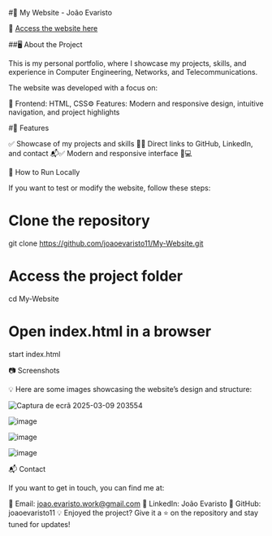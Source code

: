 #📌 My Website - João Evaristo

🔗 [Access the website here](https://joaoevaristo11.github.io/My-Website/)

##🖥️ About the Project

This is my personal portfolio, where I showcase my projects, skills, and experience in Computer Engineering, Networks, and Telecommunications.

The website was developed with a focus on:

🎨 Frontend: HTML, CSS⚙️ Features: Modern and responsive design, intuitive navigation, and project highlights

#🚀 Features

✅ Showcase of my projects and skills 📂✅ Direct links to GitHub, LinkedIn, and contact 📬✅ Modern and responsive interface 📱💻

🔧 How to Run Locally

If you want to test or modify the website, follow these steps: 
# Clone the repository
git clone https://github.com/joaoevaristo11/My-Website.git

# Access the project folder
cd My-Website

# Open index.html in a browser
start index.html


📷 Screenshots

💡 Here are some images showcasing the website’s design and structure:

![Captura de ecrã 2025-03-09 203554](https://github.com/user-attachments/assets/c1fdb93b-167d-463a-b74b-1107513d9ae7)

![image](https://github.com/user-attachments/assets/64d353f5-a695-404b-8825-522077de2d17)

![image](https://github.com/user-attachments/assets/186d36f3-fd5c-4acb-8761-0f493055c620)

![image](https://github.com/user-attachments/assets/e3a8dcab-90e0-4ce1-8395-263ca2ace06b)



📬 Contact

If you want to get in touch, you can find me at:

📧 Email: joao.evaristo.work@gmail.com
🔗 LinkedIn: João Evaristo
🐙 GitHub: joaoevaristo11
💡 Enjoyed the project? Give it a ⭐ on the repository and stay tuned for updates!
